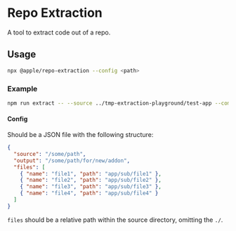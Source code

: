 # Repo Extraction

A tool to extract code out of a repo.

## Usage

```bash
npx @apple/repo-extraction --config <path>
```

### Example

```bash
npm run extract -- --source ../tmp-extraction-playground/test-app --component foo-bar
```

#### Config

Should be a JSON file with the following structure:

```json
{
  "source": "/some/path",
  "output": "/some/path/for/new/addon",
  "files": [
    { "name": "file1", "path": "app/sub/file1" },
    { "name": "file2", "path": "app/sub/file2" },
    { "name": "file3", "path": "app/sub/file3" },
    { "name": "file4", "path": "app/sub/file4" }
  ]
}
```

`files` should be a relative path within the source directory, omitting the `./`.
